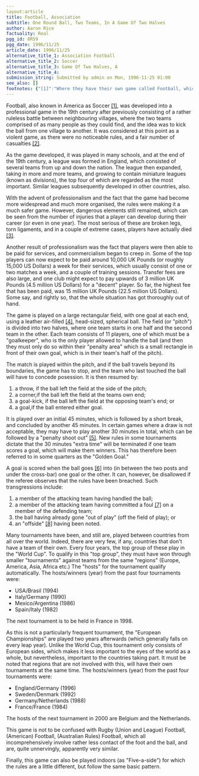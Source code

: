 ```yaml
---
layout:article
title: Football, Association
subtitle: One Round Ball, Two Teams, In A Game Of Two Halves
author: Aaron Rice
factuality: Real
pgg_id: 8R59
pgg_date: 1996/11/25
article_date: 1996/11/25
alternative_title_1: Association Football
alternative_title_2: Soccer
alternative_title_3: Game Of Two Halves, A
alternative_title_4: 
submission_string: Submitted by admin on Mon, 1996-11-25 01:00
see_also: []
footnotes: {"[1]":"Where they have their own game called Football, which is totally different.","[2]":"In some leagues, some might claim that very little has changed. The primary examples of these can be found in \"Sunday league\" matches, where amateur players will knock seven bells out of each other before going off down the pub to get drunk, or perhaps to prevent themselves from becoming sober.","[3]":"This is very rare indeed. One of the most notable occasions is when one played managed to bury his boot-studs in the head of another player.","[4]":"Not solid stone, as you might imagine after being hit by one at speed.","[5]":"Each team initially has five penalties, and the one who scores the most, wins. If neither is the winner, then each will take one penalty until one scores and the other misses.","[6]":"Kicked, headed, deflected [9].","[7]":"Kicking an opposing player, obstructing an opposing player,","[8]":"An \"Off-side\" is when a member of the attacking team has passed the ball to a colleague who was in the opposing half, and has passed every player other than, or even including, the opposing goalkeeper when the pass is made.","[9]":"Editor's note: and in one occasion, which involved Argentinian player Maradona, by the \"hand of God\"."}
---
```

<div>
<p>Football, also known in America as Soccer <a href="#footnotes.1" class="footnote-link">[1]</a>, was developed into a professional game in the 19th century after previously consisting of a rather ruleless battle between neighbouring villages, where the two teams comprised of as many people as they could find, and the idea was to kick the ball from one village to another. It was considered at this point as a violent game, as there were no noticeable rules, and a fair number of casualties <a href="#footnotes.2" class="footnote-link">[2]</a>.</p>
<p>As the game developed, it was played in many schools, and at the end of the 19th century, a league was formed in England, which consisted of several teams from up and down the nation. The league then expanded, taking in more and more teams, and growing to contain miniature leagues (known as divisions), the top four of which are regarded as the most important. Similar leagues subsequently developed in other countries, also.</p>
<p>With the advent of professionalism and the fact that the game had become more widespread and much more organised, the rules were making it a much safer game. However, dangerous elements still remained, which can be seen from the number of injuries that a player can develop during their career (or even in one year). The most serious of these are broken legs, torn ligaments, and in a couple of extreme cases, players have actually died <a href="#footnotes.3" class="footnote-link">[3]</a>.</p>
<p>Another result of professionalism was the fact that players were then able to be paid for services, and commercialism began to creep in. Some of the top players can now expect to be paid around 10,000 UK Pounds (or roughly 15,000 US Dollars) a week for their services, which usually consist of one or two matches a week, and a couple of training sessions. Transfer fees are also large, and one club might expect to pay upwards of 3 million UK Pounds (4.5 million US Dollars) for a "decent" player. So far, the highest fee that has been paid, was 15 million UK Pounds (22.5 million US Dollars). Some say, and rightly so, that the whole situation has got thoroughly out of hand.</p>
<p>The game is played on a large rectangular field, with one goal at each end, using a leather air-filled <a href="#footnotes.4" class="footnote-link">[4]</a>, head-sized, spherical ball. The field (or "pitch") is divided into two halves, where one team starts in one half and the second team in the other. Each team consists of 11 players, one of which must be a "goalkeeper", who is the only player allowed to handle the ball (and then they must only do so within their "penalty area" which is a small rectangle in front of their own goal, which is in their team's half of the pitch).</p>
<p>The match is played within the pitch, and if the ball travels beyond its boundaries, the game has to stop, and the team who last touched the ball will have to concede posession. It is then resumed by:</p>
<ol>
<li value="1">a throw, if the ball left the field at the side of the pitch;</li>
<li value="2">a corner,if the ball left the field at the teams own end;</li>
<li value="3">a goal-kick, if the ball left the field at the opposing team's end; or</li>
<li value="4">a goal,if the ball entered either goal.</li>
</ol>
<p>It is played over an initial 45 minutes, which is followed by a short break, and concluded by another 45 minutes. In certain games where a draw is not acceptable, they may have to play another 30 minutes in total, which can be followed by a "penalty shoot out" <a href="#footnotes.5" class="footnote-link">[5]</a>. New rules in some tournaments dictate that the 30 minutes "extra time" will be terminated if one team scores a goal, which will make them winners. This has therefore been referred to in some quarters as the "Golden Goal."</p>
<p>A goal is scored when the ball goes <a href="#footnotes.6" class="footnote-link">[6]</a> into (in between the two posts and under the cross-bar) one goal or the other. It can, however, be disallowed if the referee observes that the rules have been breached. Such transgressions include:</p>
<ol>
<li value="1">a member of the attacking team having handled the ball;</li>
<li value="2">a member of the attacking team having committed a foul <a href="#footnotes.7" class="footnote-link">[7]</a> on a member of the defending team;</li>
<li value="3">the ball having already gone "out of play" (off the field of play); or</li>
<li value="4">an "offside" <a href="#footnotes.8" class="footnote-link">[8]</a> having been noted.</li>
</ol>
<p>Many tournaments have been, and still are, played between countries from all over the world. Indeed, there are very few, if any, countries that don't have a team of their own. Every four years, the top group of these play in the "World Cup". To qualify in this "top group", they must have won through smaller "tournaments" against teams from the same "regions" (Europe, America, Asia, Africa etc.) The "hosts" for the tournament qualify automatically. The hosts/winners (year) from the past four tournaments were:</p>
<ul>
<li>USA/Brasil (1994)</li>
<li>Italy/Germany (1990)</li>
<li>Mexico/Argentina (1986)</li>
<li>Spain/Italy (1982)</li>
</ul>
<p>The next tournament is to be held in France in 1998.</p>
<p>As this is not a particularly frequent tournament, the "European Championships" are played two years afterwards (which generally falls on every leap year). Unlike the World Cup, this tournament only consists of European sides, which makes it less important to the eyes of the world as a whole, but nevertheless, important to the countries taking part. It must be noted that regions that are not involved with this, will have their own tournaments at the same time. The hosts/winners (year) from the past four tournaments were:</p>
<ul>
<li>England/Germany (1996)</li>
<li>Sweden/Denmark (1992)</li>
<li>Germany/Netherlands (1988)</li>
<li>France/France (1984)</li>
</ul>
<p>The hosts of the next tournament in 2000 are Belgium and the Netherlands.</p>
<p>This game is not to be confused with Rugby (Union and League) Football, (American) Football, (Australian Rules) Football, which all incomprehensively involve rather less contact of the foot and the ball, and are, quite unnervingly, apparently very similar.</p>
<p>Finally, this game can also be played indoors (as "Five-a-side") for which the rules are a little different, but follow the same basic pattern.</p>
</div>
